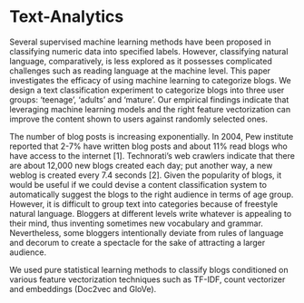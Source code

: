 # Text-Analytics
Several supervised machine learning methods have been proposed in classifying numeric data into specified labels. However, classifying natural language, comparatively, is less explored as it possesses complicated challenges such as reading language at the machine level. This paper investigates the efficacy of using machine learning to categorize blogs. We design a text classification experiment to categorize blogs into three user groups: ‘teenage’, ‘adults’ and ‘mature’. Our empirical findings indicate that leveraging machine learning models and the right feature vectorization can improve the content shown to users against randomly selected ones.

The number of blog posts is increasing exponentially. In 2004, Pew institute reported that 2-7% have written blog posts and about 11% read blogs who have access to the internet [1]. Technorati’s web crawlers indicate that there are about 12,000 new blogs created each day; put another way, a new weblog is created every 7.4 seconds [2]. Given the popularity of blogs, it would be useful if we could devise a content classification system to automatically suggest the blogs to the right audience in terms of age group. However, it is difficult to group text into categories because of freestyle natural language. Bloggers at different levels write whatever is appealing to their mind, thus inventing sometimes new vocabulary and grammar. Nevertheless, some bloggers intentionally deviate from rules of language and decorum to create a spectacle for the sake of attracting a larger audience.

We used pure statistical learning methods to classify blogs conditioned on various feature vectorization techniques such as TF-IDF, count vectorizer and embeddings (Doc2vec and GloVe).
